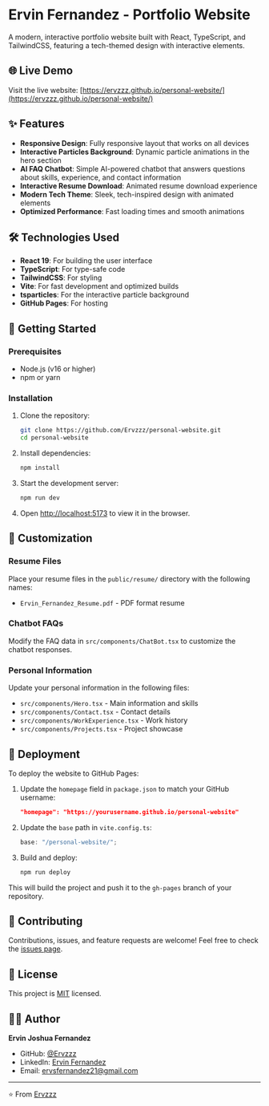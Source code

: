# Ervin Fernandez - Portfolio Website

A modern, interactive portfolio website built with React, TypeScript, and TailwindCSS, featuring a tech-themed design with interactive elements.

## 🌐 Live Demo

Visit the live website: [https://ervzzz.github.io/personal-website/](https://ervzzz.github.io/personal-website/)

## ✨ Features

- **Responsive Design**: Fully responsive layout that works on all devices
- **Interactive Particles Background**: Dynamic particle animations in the hero section
- **AI FAQ Chatbot**: Simple AI-powered chatbot that answers questions about skills, experience, and contact information
- **Interactive Resume Download**: Animated resume download experience
- **Modern Tech Theme**: Sleek, tech-inspired design with animated elements
- **Optimized Performance**: Fast loading times and smooth animations

## 🛠️ Technologies Used

- **React 19**: For building the user interface
- **TypeScript**: For type-safe code
- **TailwindCSS**: For styling
- **Vite**: For fast development and optimized builds
- **tsparticles**: For the interactive particle background
- **GitHub Pages**: For hosting

## 🚀 Getting Started

### Prerequisites

- Node.js (v16 or higher)
- npm or yarn

### Installation

1. Clone the repository:

   ```bash
   git clone https://github.com/Ervzzz/personal-website.git
   cd personal-website
   ```

2. Install dependencies:

   ```bash
   npm install
   ```

3. Start the development server:

   ```bash
   npm run dev
   ```

4. Open [http://localhost:5173](http://localhost:5173) to view it in the browser.

## 📝 Customization

### Resume Files

Place your resume files in the `public/resume/` directory with the following names:

- `Ervin_Fernandez_Resume.pdf` - PDF format resume

### Chatbot FAQs

Modify the FAQ data in `src/components/ChatBot.tsx` to customize the chatbot responses.

### Personal Information

Update your personal information in the following files:

- `src/components/Hero.tsx` - Main information and skills
- `src/components/Contact.tsx` - Contact details
- `src/components/WorkExperience.tsx` - Work history
- `src/components/Projects.tsx` - Project showcase

## 🔄 Deployment

To deploy the website to GitHub Pages:

1. Update the `homepage` field in `package.json` to match your GitHub username:

   ```json
   "homepage": "https://yourusername.github.io/personal-website"
   ```

2. Update the `base` path in `vite.config.ts`:

   ```typescript
   base: "/personal-website/";
   ```

3. Build and deploy:
   ```bash
   npm run deploy
   ```

This will build the project and push it to the `gh-pages` branch of your repository.

## 🤝 Contributing

Contributions, issues, and feature requests are welcome! Feel free to check the [issues page](https://github.com/Ervzzz/personal-website/issues).

## 📄 License

This project is [MIT](LICENSE) licensed.

## 👨‍💻 Author

**Ervin Joshua Fernandez**

- GitHub: [@Ervzzz](https://github.com/Ervzzz)
- LinkedIn: [Ervin Fernandez](https://www.linkedin.com/in/ervin-fernandez/)
- Email: ervsfernandez21@gmail.com

---

⭐️ From [Ervzzz](https://github.com/Ervzzz)
